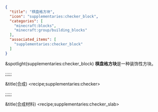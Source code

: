 ```json
{
  "title": "棋盘格方块",
  "icon": "supplementaries:checker_block",
  "categories": [
    "minecraft:blocks",
    "minecraft:group/building_blocks"
  ],
  "associated_items": [
    "supplementaries:checker_block"
  ]
}
```

&spotlight(supplementaries:checker_block)
**棋盘格方块**是一种装饰性方块。

;;;;;

&title(合成)
<recipe;supplementaries:checker>

;;;;;

&title(合成材料)
<recipe;supplementaries:checker_slab>
